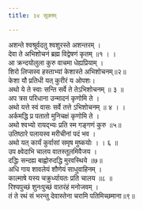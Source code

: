 ```yaml
---
title: ३४ सूक्तम्

---
```

अशन्ते श्वश्रूर्वदतु श्वशुरस्ते अशन्तरम् ।  
देवा ते अभिशोचनं ब्रह्म विद्वेषणं कृतम् ॥१ । ।  
आ क्रन्दयोलुला कुरु वाचमा धेह्यप्रियाम् ।  
शिरो लिप्सस्व हस्ताभ्यां केशास्ते अभिशोचनम्॥२॥  
केशा यौ प्रतिधी यत् कुरीरं य ओपशः।  
अथो ये ते स्वाः सन्ति सर्वे ते तेऽभिशोचनम् ॥ ३ ॥  
अप त्रस परिधाना उन्मादनं कृणोमि ते ।  
अथो यत्ते स्वं वासः सर्वे तत्ते ऽभिशोचनम् ॥ ४ । ।  
अर्कमद्धि प्र पतातो मुनिचक्षं कृणोमि ते ।  
अथो श्वभ्यो रायद्भ्यः प्रति स्म गङ्गणं कुरु ॥५॥  
उतिष्ठारे पलायस्व मरीचीनां पदं भव ।  
अथो यत् कार्यं कुर्वासां समृष मुष्कयोः । । ६ ॥  
उप क्ष्वेदाभि चालय वातस्तूलमिवैजय ।  
दद्धिः सन्दह्य बाह्वोरुदद्धि मुरवस्थिये ॥७॥  
अधि गाय शावलेयं शौणेयं साधुवाहिनम् ।  
काल्माषे यस्य चक्रुर्ध्यायतः प्रति चालय ॥८ ॥  
रिश्यपुच्छं शुनःपुच्छं वातरंहं मनोजवम् ।  
तं ते रथं सं भरन्तु देवास्तेना चरामि पतिमिच्छमाना॥९॥  